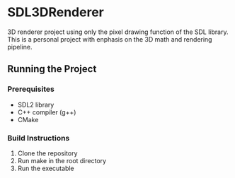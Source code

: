 # SDL3DRenderer
3D renderer project using only the pixel drawing function of the SDL library.
This is a personal project with enphasis on the 3D math and rendering pipeline.

## Running the Project

### Prerequisites
- SDL2 library
- C++ compiler (g++)
- CMake

### Build Instructions
1. Clone the repository
2. Run make in the root directory
3. Run the executable